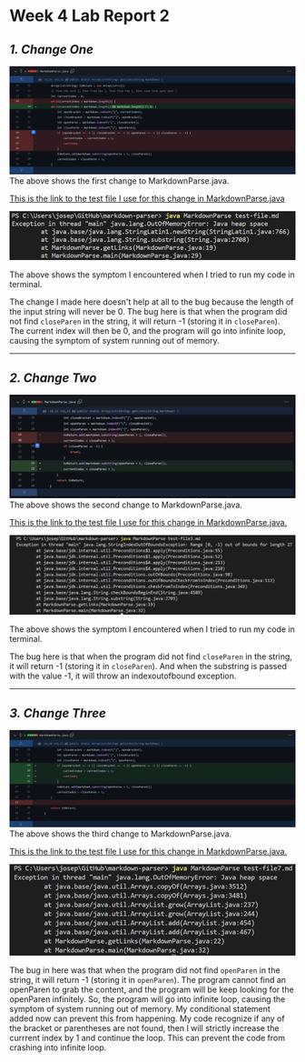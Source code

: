 # Week 4 Lab Report 2
## ***1. Change One***
![image](report2/commit-1.png)
The above shows the first change to MarkdownParse.java.

[This is the link to the test file I use for this change in MarkdownParse.java](https://github.com/yeh0903/markdown-parser/blob/54edd708e9da81ef3dac6e86cc5b693c21b0d66f/test-file.md)

![symptom](report2/symptom-1.png)

The above shows the symptom I encountered when I tried to run my code in terminal.

The change I made here doesn't help at all to the bug because the length of the input string will never be 0. The bug here is that when the program did not find `closeParen` in the string, it will return -1 (storing it in `closeParen`). The current index will then be 0, and the program will go into infinite loop, causing the symptom of system running out of memory.

---

## ***2. Change Two***
![image](report2/commit-2.png)
The above shows the second change to MarkdownParse.java.

[This is the link to the test file I use for this change in MarkdownParse.java.](https://github.com/yeh0903/markdown-parser/blob/main/test-file3.md)

![symptom](report2/symptom-2.png)

The above shows the symptom I encountered when I tried to run my code in terminal.

The bug here is that when the program did not find `closeParen` in the string, it will return -1 (storing it in `closeParen`). And when the substring is passed with the value -1, it will throw an indexoutofbound exception.

---

## ***3. Change Three***
![image](report2/commit-3.png)
The above shows the third change to MarkdownParse.java.

[This is the link to the test file I use for this change in MarkdownParse.java.](https://github.com/yeh0903/markdown-parser/blob/main/test-file7.md)

![symptom](report2/symptom-3.png)

The bug in here was that when the program did not find `openParen` in the string, it will return -1 (storing it in `openParen`). The program cannot find an openParen to grab the content, and the program will be keep looking for the openParen infinitely. So, the program will go into infinite loop, causing the symptom of system running out of memory. My conditional statement added now can prevent this from happening. My code recognize if any of the bracket or parentheses are not found, then I will strictly increase the currrent index by 1 and continue the loop. This can prevent the code from crashing into infinite loop.